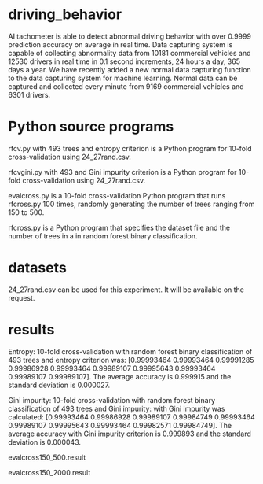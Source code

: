 # driving_behavior
AI tachometer is able to detect abnormal driving behavior with over 0.9999 prediction accuracy on average in real time.
Data capturing system is capable of collecting abnormality data from 10181 commercial vehicles and 12530 drivers 
in real time in 0.1 second increments, 24 hours a day, 365 days a year. We have recently added a new normal data 
capturing function to the data capturing system for machine learning. Normal data can be captured and collected 
every minute from 9169 commercial vehicles and 6301 drivers. 

# Python source programs
rfcv.py with 493 trees and entropy criterion is a Python program for 10-fold cross-validation using 24_27rand.csv.

rfcvgini.py with 493 and Gini impurity criterion is a Python program for 10-fold cross-validation using 24_27rand.csv.

evalcross.py is a 10-fold cross-validation Python program that runs rfcross.py 100 times, randomly generating the number of trees ranging from 150 to 500.

rfcross.py is a Python program that specifies the dataset file and the number of trees in a in random forest binary classification.

# datasets
24_27rand.csv can be used for this experiment.
It will be available on the request.

# results
Entropy:
10-fold cross-validation with random forest binary classification of 493 trees and entropy criterion was: [0.99993464 0.99993464 0.99991285 0.99986928 0.99993464 0.99989107 0.99995643 0.99993464 0.99989107 0.99989107]. The average accuracy is 0.999915 and the standard deviation is 0.000027.

Gini impurity: 
10-fold cross-validation with random forest binary classification of 493 trees and Gini impurity:
with Gini impurity was calculated: [0.99993464 0.99986928 0.99989107 0.99984749 0.99993464 0.99989107 0.99995643 0.99993464 0.99982571 0.99984749]. The average accuracy with Gini impurity criterion is 0.999893 and the standard deviation is 0.000043. 


evalcross150_500.result

evalcross150_2000.result


